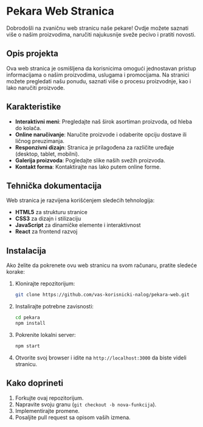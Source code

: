 # Pekara Web Stranica

Dobrodošli na zvaničnu web stranicu naše pekare! Ovdje možete saznati više o našim proizvodima, naručiti najukusnije sveže pecivo i pratiti novosti.

## Opis projekta

Ova web stranica je osmišljena da korisnicima omogući jednostavan pristup informacijama o našim proizvodima, uslugama i promocijama. Na stranici možete pregledati našu ponudu, saznati više o procesu proizvodnje, kao i lako naručiti proizvode.

## Karakteristike

- **Interaktivni meni**: Pregledajte naš širok asortiman proizvoda, od hleba do kolača.
- **Online naručivanje**: Naručite proizvode i odaberite opciju dostave ili ličnog preuzimanja.
- **Responzivni dizajn**: Stranica je prilagođena za različite uređaje (desktop, tablet, mobilni).
- **Galerija proizvoda**: Pogledajte slike naših svežih proizvoda.
- **Kontakt forma**: Kontaktirajte nas lako putem online forme.

## Tehnička dokumentacija

Web stranica je razvijena korišćenjem sledećih tehnologija:
- **HTML5** za strukturu stranice
- **CSS3** za dizajn i stilizaciju
- **JavaScript** za dinamičke elemente i interaktivnost
- **React** za frontend razvoj

## Instalacija

Ako želite da pokrenete ovu web stranicu na svom računaru, pratite sledeće korake:

1. Klonirajte repozitorijum:
    ```bash
    git clone https://github.com/vas-korisnicki-nalog/pekara-web.git
    ```

2. Instalirajte potrebne zavisnosti:
    ```bash
    cd pekara
    npm install
    ```

3. Pokrenite lokalni server:
    ```bash
    npm start
    ```

4. Otvorite svoj browser i idite na `http://localhost:3000` da biste videli stranicu.

## Kako doprineti

1. Forkujte ovaj repozitorijum.
2. Napravite svoju granu (`git checkout -b nova-funkcija`).
3. Implementirajte promene.
4. Posaljite pull request sa opisom vaših izmena.



